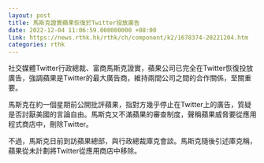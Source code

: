 ```yaml
---
layout: post
title: 馬斯克證實蘋果恢復於Twitter投放廣告
date: 2022-12-04 11:06:59.000000000 +08:00
link: https://news.rthk.hk/rthk/ch/component/k2/1678374-20221204.htm
categories: rthk
---
```


社交媒體Twitter行政總裁、富商馬斯克證實，蘋果公司已完全在Twitter恢復投放廣告，強調蘋果是Twitter的最大廣告商，維持兩間公司之間的合作關係，至關重要。

馬斯克在約一個星期前公開批評蘋果，指對方幾乎停止在Twitter上的廣告，質疑是否討厭美國的言論自由。馬斯克又不滿蘋果的審查制度，聲稱蘋果威脅要從應用程式商店中，刪除Twitter。

不過，馬斯克日前到訪蘋果總部，與行政總裁庫克會談。馬斯克隨後引述庫克稱，蘋果從未計劃將Twitter從應用商店中移除。
